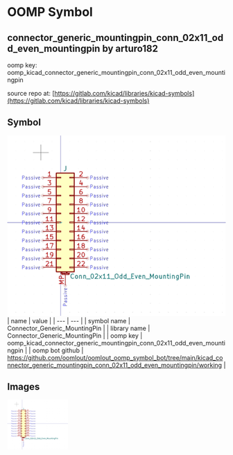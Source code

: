 # OOMP Symbol  
## connector_generic_mountingpin_conn_02x11_odd_even_mountingpin  by arturo182  
  
oomp key: oomp_kicad_connector_generic_mountingpin_conn_02x11_odd_even_mountingpin  
  
source repo at: [https://gitlab.com/kicad/libraries/kicad-symbols](https://gitlab.com/kicad/libraries/kicad-symbols)  
## Symbol  
  
[![working.png](working_600.png)](working.png)  
| name | value | 
| --- | --- | 
| symbol name | Connector_Generic_MountingPin | 
| library name | Connector_Generic_MountingPin | 
| oomp key | oomp_kicad_connector_generic_mountingpin_conn_02x11_odd_even_mountingpin | 
| oomp bot github | https://github.com/oomlout/oomlout_oomp_symbol_bot/tree/main/kicad_connector_generic_mountingpin_conn_02x11_odd_even_mountingpin/working | 
## Images  
  
[![working.png](working_140.png)](working.png)  
